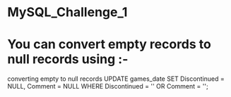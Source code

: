 # MySQL_Challenge_1
# You can convert empty records to null records using :-
converting empty to null records
UPDATE games_date
SET Discontinued = NULL,
    Comment = NULL
WHERE Discontinued = ''
   OR Comment = '';
